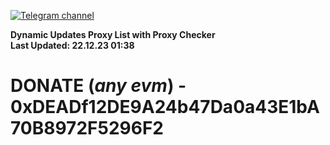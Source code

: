 [![Telegram channel](https://img.shields.io/endpoint?url=https://runkit.io/damiankrawczyk/telegram-badge/branches/master?url=https://t.me/n4z4v0d)](https://t.me/n4z4v0d) 

**Dynamic Updates Proxy List with Proxy Checker**  
**Last Updated: 22.12.23 01:38**

# DONATE (_any evm_) - 0xDEADf12DE9A24b47Da0a43E1bA70B8972F5296F2
